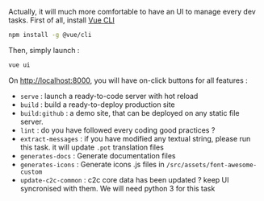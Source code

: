 
Actually, it will much more comfortable to have an UI to manage every dev tasks. First of all, install [Vue CLI](<https://cli.vuejs.org/>)

```bash
npm install -g @vue/cli
```

Then, simply launch :

```bash
vue ui
```

On <http://localhost:8000>, you will have on-click buttons for all features :

* `serve` : launch a ready-to-code server with hot reload
* `build` : build a ready-to-deploy production site
* `build:github` : a demo site, that can be deployed on any static file server.
* `lint` : do you have followed every coding good practices ?
* `extract-messages` : if you have modified any textual string, please run this task. it will update `.pot` translation files
* `generates-docs` : Generate documentation files
* `generates-icons` : Generate icons .js files in `/src/assets/font-awesome-custom`
* `update-c2c-common` : c2c core data has been updated ? keep UI syncronised with them. We will need python 3 for this task
